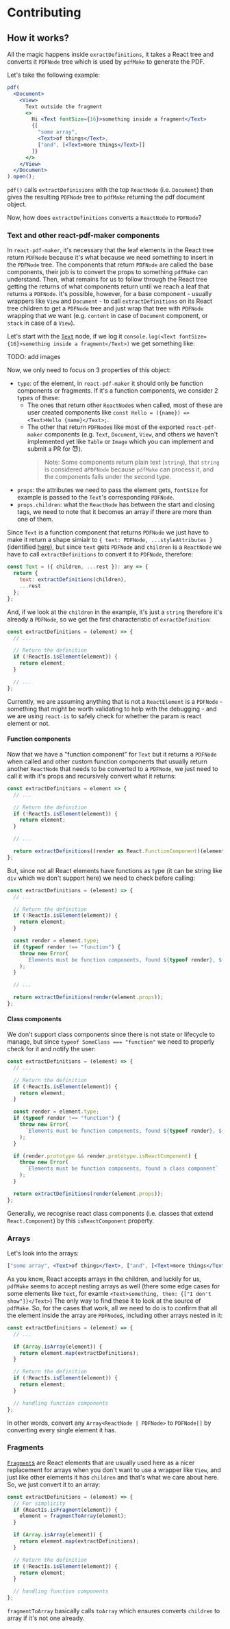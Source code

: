 # Contributing

## How it works?

All the magic happens inside `exractDefinitions`, it takes a React tree and converts it `PDFNode` tree which is used by `pdfMake` to generate the PDF.

Let's take the following example:

```jsx
pdf(
  <Document>
    <View>
      Text outside the fragment
      <>
        Hi <Text fontSize={16}>something inside a fragment</Text>
        {[
          "some array",
          <Text>of things</Text>,
          ["and", [<Text>more things</Text>]]
        ]}
      </>
    </View>
  </Document>
).open();
```

`pdf()` calls `extractDefinisions` with the top `ReactNode` (i.e. `Document`) then gives the resulting `PDFNode` tree to `pdfMake` returning the pdf document object.

Now, how does `extractDefinitions` converts a `ReactNode` to `PDFNode`?

### Text and other react-pdf-maker components

In `react-pdf-maker`, it's necessary that the leaf elements in the React tree return `PDFNode` because it's what because we need something to insert in the `PDFNode` tree. The components that return `PDFNode` are called the base components, their job is to convert the props to something `pdfMake` can understand. Then, what remains for us to follow through the React tree getting the returns of what components return until we reach a leaf that returns a `PDFNode`. It's possible, however, for a base component - usually wrappers like `View` and `Document` - to call `extractDefinitions` on its React tree children to get a `PDFNode` tree and just wrap that tree with `PDFNode` wrapping that we want (e.g. `content` in case of `Document` component, or `stack` in case of a `View`).

Let's start with the [`Text`](https://pdfmake.github.io/docs/document-definition-object/styling/) node, if we log it `console.log(<Text fontSize={16}>something inside a fragment</Text>)` we get something like:

TODO: add images

Now, we only need to focus on 3 properties of this object:

- `type`: of the element, in `react-pdf-maker` it should only be function components or fragments. If it's a function components, we consider 2 types of these:
  - The ones that return other `ReactNode`s when called, most of these are user created components like `const Hello = ({name}) => <Text>Hello {name}</Text>;`.
  - The other that return `PDFNode`s like most of the exported `react-pdf-maker` components (e.g. `Text`, `Document`, `View`, and others we haven't implemented yet like `Table` or `Image` which you can implement and submit a PR for :smiling_imp:).
    > Note: Some components return plain text (`string`), that `string` is considered a`PDFNode` because `pdfMake` can process it, and the components falls under the second type.
- `props`: the attributes we need to pass the element gets, `fontSize` for example is passed to the `Text`'s corresponding `PDFNode`.
- `props.children`: what the `ReactNode` has between the start and closing tags, we need to note that it becomes an array if there are more than one of them.

Since `Text` is a function component that returns `PDFNode` we just have to make it return a shape simialr to `{ text: PDFNode, ...styleAttributes }` (identified [here](https://pdfmake.github.io/docs/document-definition-object/styling/)), but since `text` gets `PDFNode` and `children` is a `ReactNode` we have to call `extractDefinitions` to convert it to `PDFNode`, therefore:

```jsx
const Text = ({ children, ...rest }): any => {
  return {
    text: extractDefinitions(children),
    ...rest
  };
};
```

And, if we look at the `children` in the example, it's just a `string` therefore it's already a `PDFNode`, so we get the first characteristic of `exractDefinition`:

```jsx
const extractDefinitions = (element) => {
  // ...

  // Return the definition
  if (!ReactIs.isElement(element)) {
    return element;
  }

  // ...
};
```

Currently, we are assuming anything that is not a `ReactElement` is a `PDFNode` - something that might be worth validating to help with the debugging - and we are using `react-is` to safely check for whether the param is react element or not.

#### Function components

Now that we have a "function component" for `Text` but it returns a `PDFNode` when called and other custom function components that usually return another `ReactNode` that needs to be converted to a `PDFNode`, we just need to call it with it's props and recursively convert what it returns:

```jsx
const extractDefinitions = element => {
  // ...

  // Return the definition
  if (!ReactIs.isElement(element)) {
    return element;
  }

  // ...

  return extractDefinitions((render as React.FunctionComponent)(element.props));
};
```

But, since not all React elements have functions as type (it can be string like `div` which we don't support here) we need to check before calling:

```jsx
const extractDefinitions = (element) => {
  // ...

  // Return the definition
  if (!ReactIs.isElement(element)) {
    return element;
  }

  const render = element.type;
  if (typeof render !== "function") {
    throw new Error(
      `Elements must be function components, found ${typeof render}, ${render}`
    );
  }

  // ...

  return extractDefinitions(render(element.props));
};
```

#### Class components

We don't support class components since there is not state or lifecycle to manage, but since `typeof SomeClass === "function"` we need to properly check for it and notify the user:

```jsx
const extractDefinitions = (element) => {
  // ...

  // Return the definition
  if (!ReactIs.isElement(element)) {
    return element;
  }

  const render = element.type;
  if (typeof render !== "function") {
    throw new Error(
      `Elements must be function components, found ${typeof render}, ${render}`
    );
  }

  if (render.prototype && render.prototype.isReactComponent) {
    throw new Error(
      `Elements must be function components, found a class component`
    );
  }

  return extractDefinitions(render(element.props));
};
```

Generally, we recognise react class components (i.e. classes that extend `React.Component`) by this `isReactComponent` property.

### Arrays

Let's look into the arrays:

```jsx
["some array", <Text>of things</Text>, ["and", [<Text>more things</Text>]]];
```

As you know, React accepts arrays in the children, and luckily for us, `pdfMake` seems to accept nesting arrays as well (there some edge cases for some elements like `Text`, for examle `<Text>something, then: {["I don't show"]}</Text>`) The only way to find these it to look at the source of `pdfMake`. So, for the cases that work, all we need to do is to confirm that all the element inside the array are `PDFNode`s, including other arrays nested in it:

```jsx
const extractDefinitions = (element) => {
  // ...

  if (Array.isArray(element)) {
    return element.map(extractDefinitions);
  }

  // Return the definition
  if (!ReactIs.isElement(element)) {
    return element;
  }

  // handling function components
};
```

In other words, convert any `Array<ReactNode | PDFNode>` to `PDFNode[]` by converting every single element it has.

### Fragments

[`Fragment`s](https://reactjs.org/docs/react-api.html#fragments) are React elements that are usually used here as a nicer replacement for arrays when you don't want to use a wrapper like `View`, and just like other elements it has `children` and that's what we care about here. So, we just convert it to an array:

```jsx
const extractDefinitions = (element) => {
  // For simplicity
  if (ReactIs.isFragment(element)) {
    element = fragmentToArray(element);
  }

  if (Array.isArray(element)) {
    return element.map(extractDefinitions);
  }

  // Return the definition
  if (!ReactIs.isElement(element)) {
    return element;
  }

  // handling function components
};
```

`fragmentToArray` basically calls `toArray` which ensures converts `children` to array if it's not one already.
